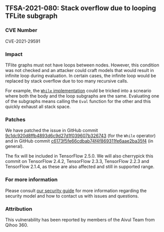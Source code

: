 ## TFSA-2021-080: Stack overflow due to looping TFLite subgraph

### CVE Number
CVE-2021-29591

### Impact
TFlite graphs must not have loops between nodes. However, this condition was not
checked and an attacker could craft models that would result in infinite loop
during evaluation. In certain cases, the infinite loop would be replaced by
stack overflow due to too many recursive calls.

For example, the [`While`
implementation](https://github.com/tensorflow/tensorflow/blob/106d8f4fb89335a2c52d7c895b7a7485465ca8d9/tensorflow/lite/kernels/while.cc)
could be tricked into a scneario where both the body and the loop subgraphs are
the same. Evaluating one of the subgraphs means calling the `Eval` function for
the other and this quickly exhaust all stack space.

### Patches
We have patched the issue in GitHub commit
[9c1dc920d8ffb4893d6c9d27d1f039607b326743](https://github.com/tensorflow/tensorflow/commit/9c1dc920d8ffb4893d6c9d27d1f039607b326743)
(for the `While` operator) and in GitHub commit
[c6173f5fe66cdbab74f4f869311fe6aae2ba35f4](https://github.com/tensorflow/tensorflow/commit/c6173f5fe66cdbab74f4f869311fe6aae2ba35f4)
(in general).

The fix will be included in TensorFlow 2.5.0. We will also cherrypick this
commit on TensorFlow 2.4.2, TensorFlow 2.3.3, TensorFlow 2.2.3 and TensorFlow
2.1.4, as these are also affected and still in supported range.

### For more information
Please consult [our security
guide](https://github.com/tensorflow/tensorflow/blob/master/SECURITY.md) for
more information regarding the security model and how to contact us with issues
and questions.

### Attribution
This vulnerability has been reported by members of the Aivul Team from Qihoo
360.
